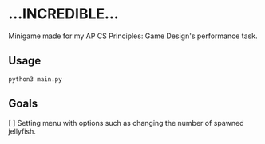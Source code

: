# ...INCREDIBLE...
Minigame made for my AP CS Principles: Game Design's performance task.

## Usage
```
python3 main.py
```

## Goals
[ ] Setting menu with options such as changing the number of spawned jellyfish.
